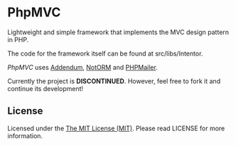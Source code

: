 # PhpMVC

Lightweight and simple framework that implements the MVC design pattern in PHP.

The code for the framework itself can be found at src/libs/Intentor.

*PhpMVC* uses [Addendum](https://github.com/eriknyk/addendum), [NotORM](https://github.com/vrana/notorm) and [PHPMailer](https://github.com/PHPMailer/PHPMailer).

Currently the project is **DISCONTINUED**. However, feel free to fork it and continue its development!

## License

Licensed under the [The MIT License (MIT)](http://opensource.org/licenses/MIT). Please read LICENSE for more information.